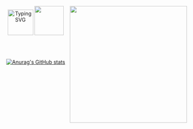 <img src="https://www.nicepng.com/png/full/342-3420843_sadshinji-discord-emoji-shinji-ikari.png" align="right" height=320>

<div align="center">
  <a href="https://git.io/typing-svg"><img src="https://readme-typing-svg.demolab.com?font=VT323&size=30&pause=1000&color=FFFFFF&center=true&vCenter=true&multiline=true&width=450&height=120&separator=%3D&lines=console.log('Meu+nome+%C3%A9+Andr%C3%A9'+%2B%3D'e+programar+%C3%A9+minha+paix%C3%A3o+%3C3');" alt="Typing SVG" height=70/></a>
  
  <a href="https://skillicons.dev">
    <img src="https://skillicons.dev/icons?i=java,python,javascript,cpp,eclipse,postman,spring,github&perline=4" height=80/>
  </a>

  <br><br>
  
  [![Anurag's GitHub stats](https://github-readme-stats.vercel.app/api?username=andrehsv&show_icons=true&theme=transparent&hide=contribs,prs)](https://github.com/anuraghazra/github-readme-stats)
</div>
